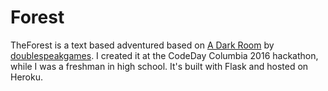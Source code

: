 # Forest

TheForest is a text based adventured based on [A Dark Room](http://adarkroom.doublespeakgames.com/) by [doublespeakgames](http://www.doublespeakgames.com/). I created it at the CodeDay Columbia 2016 hackathon, while I was a freshman in high school. It's built with Flask and hosted on Heroku.
